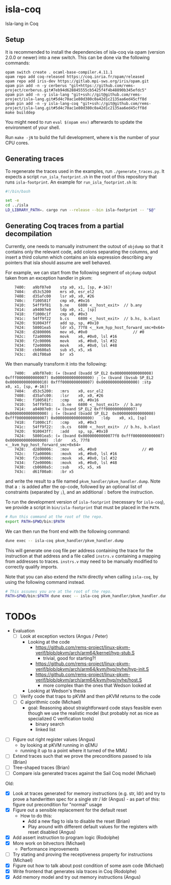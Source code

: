 # isla-coq
Isla-lang in Coq

## Setup

It is recommended to install the dependencies of isla-coq via opam
(version 2.0.0 or newer) into a new switch. This can be done via the
following commands:

```
opam switch create . ocaml-base-compiler.4.11.1
opam repo add coq-released https://coq.inria.fr/opam/released
opam repo add iris-dev https://gitlab.mpi-sws.org/iris/opam.git
opam pin add -n -y cerberus "git+https://github.com/rems-project/cerberus.git#7eb94d628845555cb5425f4f4b48890b345efdc5"
opam pin add -n -y isla-lang "git+ssh://git@github.com/rems-project/isla-lang.git#5d4c70ac1e80d380c0a42d1c2135aa6ed45cff8d
opam pin add -n -y isla-lang-coq "git+ssh://git@github.com/rems-project/isla-lang.git#5d4c70ac1e80d380c0a42d1c2135aa6ed45cff8d
make builddep
```

You might need to run `eval $(opam env)` afterwards to update the environment of your shell.

Run `make -jN` to build the full development, where `N` is the number of your
CPU cores.

## Generating traces

To regenerate the traces used in the examples, run `./generate_traces.py`.
It expects a script `run_isla_footprint.sh` in the root of this repository that runs `isla-footprint`.
An example for `run_isla_footprint.sh` is:
```bash
#!/bin/bash

set -e
cd ../isla
LD_LIBRARY_PATH=. cargo run --release --bin isla-footprint -- "$@"
```

## Generating Coq traces from a partial decompilation

Currently, one needs to manually instrument the outout of `objdump` so that it
contains only the relevant code, add colons separating the columns, and insert
a third column which contains an isla expression describing any pointers that
isla should assume are well behaved.

For example, we can start from the following segment of `objdump` output taken
from an exception handler in pkvm:
```
    7400:	a9bf07e0 	stp	x0, x1, [sp, #-16]!
    7404:	d53c5200 	mrs	x0, esr_el2
    7408:	d35afc00 	lsr	x0, x0, #26
    740c:	f100581f 	cmp	x0, #0x16
    7410:	54ff9f81 	b.ne	6800 <__host_exit>  // b.any
    7414:	a94007e0 	ldp	x0, x1, [sp]
    7418:	f1000c1f 	cmp	x0, #0x3
    741c:	54ff9f22 	b.cs	6800 <__host_exit>  // b.hs, b.nlast
    7420:	910043ff 	add	sp, sp, #0x10
    7424:	58001ea5 	ldr	x5, 77f8 <__kvm_hyp_host_forward_smc+0x64>
    7428:	d2800006 	mov	x6, #0x0                   	// #0
    742c:	f2a00006 	movk	x6, #0x0, lsl #16
    7430:	f2c00006 	movk	x6, #0x0, lsl #32
    7434:	f2e00006 	movk	x6, #0x0, lsl #48
    7438:	cb0600a5 	sub	x5, x5, x6
    743c:	d61f00a0 	br	x5
```
We then manually transform it into the following:
```
    7400:	a9bf07e0: (= (bvand (bvadd SP_EL2 0x0000000000000008) 0xfff0000000000007) 0x0000000000000000) ; (= (bvand (bvsub SP_EL2 0x0000000000000010) 0xfff0000000000007) 0x0000000000000000)	:stp	x0, x1, [sp, #-16]!
    7404:	d53c5200: 	:mrs	x0, esr_el2
    7408:	d35afc00: 	:lsr	x0, x0, #26
    740c:	f100581f: 	:cmp	x0, #0x16
    7410:	54ff9f81: 	:b.ne	6800 <__host_exit>  // b.any
    7414:	a94007e0: (= (bvand SP_EL2 0xfff0000000000007) 0x0000000000000000) ; (= (bvand (bvadd SP_EL2  0x0000000000000008) 0xfff0000000000007) 0x0000000000000000)	:ldp	x0, x1, [sp]
    7418:	f1000c1f: 	:cmp	x0, #0x3
    741c:	54ff9f22: 	:b.cs	6800 <__host_exit>  // b.hs, b.nlast
    7420:	910043ff: 	:add	sp, sp, #0x10
    7424:	58001ea5: (= (bvand 0x00000000000077f8 0xfff0000000000007) 0x0000000000000000) 	:ldr	x5, 77f8 <__kvm_hyp_host_forward_smc+0x64>
    7428:	d2800006: 	:mov	x6, #0x0                   	// #0
    742c:	f2a00006: 	:movk	x6, #0x0, lsl #16
    7430:	f2c00006: 	:movk	x6, #0x0, lsl #32
    7434:	f2e00006: 	:movk	x6, #0x0, lsl #48
    7438:	cb0600a5: 	:sub	x5, x5, x6
    743c:	d61f00a0: 	:br	x5
```
and write the result to a file named `pkvm_handler/pkvm_handler.dump`. Note
that a `:` is added after the op-code, followed by an optional list of
constraints (separated by `;`), and an additional `:` before the instruction.

To run the development version of `isla-footprint` (necessary for `isla-coq`),
we provide a script in `bin/isla-footprint` that must be placed in the `PATH`.
```sh
# Run this command at the root of the repo.
export PATH=$PWD/bin:$PATH
```
We can then run the front end with the following command:
```sh
dune exec -- isla-coq pkvm_handler/pkvm_handler.dump
```
This will generate one coq file per address containing the trace for the instruction at
that address and a file called `instrs.v` containing a mapping from addresses to
traces. `instrs.v` may need to be manually modified to correctly qualify imports.

Note that you can also extend the `PATH` directly when calling `isla-coq`, by
using the following command instead.
```sh
# This assumes you are at the root of the repo.
PATH=$PWD/bin:$PATH dune exec -- isla-coq pkvm_handler/pkvm_handler.dump
```

# TODOs

- Evaluation
  - [ ] Look at exception vectors (Angus / Peter)
    - Looking at the code
      - https://github.com/rems-project/linux-pkvm-verif/blob/pkvm/arch/arm64/kernel/hyp-stub.S
        - trivial, good for starting?!
      - https://github.com/rems-project/linux-pkvm-verif/blob/pkvm/arch/arm64/kvm/hyp/nvhe/hyp-init.S
      - https://github.com/rems-project/linux-pkvm-verif/blob/pkvm/arch/arm64/kvm/hyp/nvhe/host.S
        - more complex than the ones that Wedson looked at
    - Looking at Wedson's thesis
  - [ ] Verify code that traps to pKVM and then pKVM returns to the code
  - [ ] C algorithmic code (Michael)
    - goal: Reasoning about straightforward code stays feasible even
      though we use the realistic model (but probably not as nice as
      specialized C verification tools)
      - binary search
      - linked list
- [ ] Figure out right register values (Angus)
  - by looking at pKVM running in qEMU
  - running it up to a point where it turned of the MMU
- [ ] Extend traces such that we prove the preconditions passed to isla (Brian)
- [ ] Tree-shaped traces (Brian)
- [ ] Compare isla generated traces against the Sail Coq model (Michael)

Old:

- [X] Look at traces generated for memory instructions (e.g. str, ldr)
      and try to prove a handwritten spec for a single str / ldr (Angus)
      - as part of this: figure out precondition for "normal" usage
- [X] Figure out a sensible replacement for the default reset
  - How to do this:
    - Add a new flag to isla to disable the reset (Brian)
    - Play around with different default values for the registers with reset disabled (Angus)
- [X] Add assert instruction to program logic (Rodolphe)
- [X] More work on bitvectors (Michael)
  - Performance improvements
- [ ] Try stating and proving the receptiveness property for instructions (Michael)
- [X] Figure out how to talk about post condition of some asm code (Michael)
- [X] Write frontend that generates isla traces in Coq (Rodolphe)
- [X] Add memory model and try out memory instructions (Angus)
